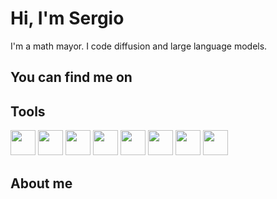 # Hi, I'm Sergio
I'm a math mayor. I code diffusion and large language models.

## You can find me on

## Tools
<img height="40" src="https://cdn.simpleicons.org/pytorch?viewbox=auto" /> <img height="40" src="https://cdn.simpleicons.org/latex?viewbox=auto" /> <img height="40" src="https://cdn.simpleicons.org/typst?viewbox=auto" /> <img height="40" src="https://cdn.simpleicons.org/c?viewbox=auto" /> <img height="40" src="https://cdn.simpleicons.org/lua?viewbox=auto" /> <img height="40" src="https://cdn.simpleicons.org/docker?viewbox=auto" /> <img height="40" src="https://cdn.simpleicons.org/neovim?viewbox=auto" /> <img height="40" src="https://cdn.simpleicons.org/nixos?viewbox=auto" />

## About me
